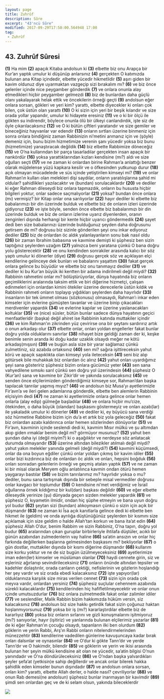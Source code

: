 ```yaml
---
layout: page
title: Zuhrûf
description: Sûre
excerpt: "43'ncü Sûre"
modified: 2017-09-29T17:50:00.564948 17:00
tag: 
 - Zuhrûf
---
```


## 43. Zuhrûf Sûresi

**(1)** Ha mim
**(2)** apaçık Kitaba andolsun ki
**(3)** elbette biz onu Arapça bir Kur’an yaptık umulur ki düşünüp anlarsınız
**(4)** gerçekten O katımızda bulunan ana Kitap içindedir, elbette yücedir hikmetlidir
**(5)** aşırı giden bir kavim oldunuz diye uyarmaktan vazgeçip sizi bırakalım mı?
**(6)** ve biz önce gelenler içinde nice peygamber gönderdik
**(7)** ve onlara onunla alay etmedikleri hiçbir peygamber gelmezdi
**(8)** biz de bunlardan daha güçlü olanı yakalayarak helak ettik ve öncekilerin örneği geçti
**(9)** andolsun eğer onlara sorsan, gökleri ve yeri kim? yarattı, elbette diyecekler ki onları çok bilen, çok üstün olan yarattı
**(10)** O ki sizin için yeri bir beşik kılandır ve size orada yollar yapandır, umulur ki hidayete eresiniz
**(11)** ve o ki bir ölçü ile gökten su indirendir, böylece onunla ölü bir ülkeyi canlandırdık, işte siz de öyle çıkarılacaksınız
**(12)** ve O ki bütün çiftleri yaratandır ve size gemiler ve bineceğiniz hayvanlar var edendir 
**(13)** onların sırtları üzerine binmeniz için sonra onlara bindiğiniz zaman Rabbinizin ni’metini anmanız için ve (şöyle) demeniz için, bunu bizim hizmetimize verenin şanı yücedir yoksa biz bunu (hizmetimize) yanaştıracak değildik
**(14)** biz elbette Rabbimize döneceğiz
**(15)** ve O’na kullarından bir parça tasarladılar gerçekten insan apaçık bir nankördür
**(16)** yoksa yarattıklarından kızları kendisine (mı?) aldı ve size oğulları seçti 
**(17)** ve ne zaman ki onlardan birine Rahman’a anlattığı benzer olarak müjdelense yüzü kapkara kesilir ve o öfkesinden yutkunup durur
**(18)** açık olmayan mücadelede ve süs içinde yetiştirilen kimseyi mi?
**(19)** ve onlar Rahman’ın kulları olan melekleri dişi saydılar, onların yaratılışlarına şahid mi oldular? şahidlikleri yazılacaktır ve (bundan) sorulacaklardır
**(20)** ve dediler ki eğer Rahman dileseydi biz onlara tapmazdık, onların bu hususta hiçbir bilgileri yoktur, onlar sadece saçmalıyorlar
**(21)** yoksa? bundan önce onlara (mı) vermişiz? bir Kitap onlar ona sarılıyorlar
**(22)** hayır dediler ki elbette biz babalarımızı bir din üzerinde bulduk ve elbette biz de onların izleri üzerinde gidiyoruz
**(23)** ve işte böyle, senden önce elbette biz babalarımızı bir din üzerinde bulduk ve biz de onların izlerine uyarız diyenlerden, oranın zenginleri dışında herhangi bir kente hiçbir uyarıcı göndermedik 
**(24)** şayet dedi ben size babalarınızı üzerinde bulduğunuz şeyden daha doğrusunu getirsem de mi? doğrusu biz sizinle gönderilen şeyi onu inkar ediyoruz dediler
**(25)** biz de onlardan öc aldık yalanlayanların sonu bak nasıl oldu 
**(26)** bir zaman İbrahim babasına ve kavmine demişti ki şüphesiz ben sizin taptığınız şeylerden uzağım
**(27)** yalnızca beni yaratana çünkü O bana doğru yolu gösterecektir
**(28)** ve onu kendinden sonrakiler arasında kalıcı bir söz yaptı umulur ki dönerler (diye)
**(29)** doğrusu gerçek söz ve açıklayan elçi kendilerine gelinceye dek bunları ve babalarını yaşattım
**(30)** fakat gerçek onlara gelince bu büyüdür ve elbette biz onu tanımayız dediler 
**(31)** ve dediler ki bu Kur’an büyük iki kentten bir adama indirilmeli değil miydi?
**(32)** Rabbinin rahmetini onlar mı? bölüştürüyorlar, dünya hayatında biz onların geçimliklerini aralarında taksim ettik ve biri diğerine hizmetçi, çalışan edinmeleri için onlardan kimini ötekiler üzerine derecelerle üstün kıldık ve Rabbinin rahmeti onların toplayıp yığdıkları şeylerden daha hayırlıdır
**(33)** insanların bir tek ümmet olması (sözkonusu) olmasaydı, Rahman’ı inkar eden kimseler için evlerine gümüşten tavanlar ve üzerine binip çıkacakları merdivenler yapardık
**(34)** ve evlerine kapılar ve üzerine yaslanacakları koltuklar 
**(35)** ve (nice) süsler, bütün bunlar sadece dünya hayatının geçici menfaatleridir (başka) değil ahiret ise Rabbinin katında muttakiler içindir
**(36)** ve kim Rahman’ın zikrinden yüz çevirirse ona bir şeytanı sardırırız artık o onun arkadaşı olur
**(37)** elbette onlar, onları yoldan engellerler fakat bunlar doğru yolda olduklarını sanırlar
**(38)** nihayet bize geldiği zaman der ki, keşke benimle senin aranda iki doğu kadar uzaklık olsaydı meğer ne kötü arkadaş(mışsın)
**(39)** ve bugün asla size bir yarar sağlamaz çünkü zulmettiniz, siz azabda ortaksınız
**(40)** sen mi? sağıra işittireceksin yahut körü ve apaçık sapıklıkta olan kimseyi yola ileteceksin 
**(41)** seni biz alıp götürsek bile muhakkak biz onlardan öc alırız
**(42)** yahut onları uyardığımız şeyi sana gösteririz şüphesiz bizim onlara gücümüz yeter
**(43)** sen sana vahyedilene sımsıkı sarıl çünkü sen doğru yol üzerindesin
**(44)** şüphesiz O (Kur’an) sana ve kavmine bir Zikir’dir ve yakında sorulacaksınız
**(45)** ve senden önce elçilerimizden gönderdiğimiz kimseye sor, Rahman’dan başka tapılacak tanrılar yapmış mıyız?
**(46)** ve andolsun biz Musa’yı ayetlerimizle Fir’avn’a ve ileri gelen adamlarına gönderdik, elbette ben alemlerin Rabbinin elçisiyim dedi
**(47)** ne zaman ki ayetlerimizle onlara gelince onlar hemen onlarla (alay edip) gülmeğe başladılar
**(48)** ve onlara hiçbir mu’cize, ötekinden, o daha büyük (olandan) başkasını göstermeyiz ve onları azab(lar) ile yakaladık umulur ki dönerler
**(49)** ve dediler ki, ey büyücü sana verdiği söz hürmetine Rabbine bizim için du’a et artık biz yola geleceğiz
**(50)** fakat biz onlardan azabı kaldırınca onlar hemen sözlerinden dönüyorlar
**(51)** ve Fir’avn, kavminin içinde seslendi dedi ki, kavmim Mısır mülkü ve şu altımdan akıp giden ırmaklar benim değil mi? görmüyor musunuz?
**(52)** yahut ben şundan daha iyi (değil miyim?) ki o aşağılıktır ve nerdeyse söz anlatacak durumda olmayandır
**(53)** üzerine altından bilezikler atılmalı değil miydi? yahut yakın melekler yanında gelmeli (değil miydi?)
**(54)** kavmini küçümsedi, onlar da ona boyun eğdiler çünkü onlar yoldan çıkmış bir kavim idiler
**(55)** onlar bizi kızdırınca biz de onlardan öc aldık ve onları, hepsini boğduk
**(56)** onları sonradan gelenlerin örneği ve  geçmiş ataları yaptık
**(57)** ve ne zaman ki bir misal olarak Meryem oğlu anlatılınca kavmin ondan ötürü hemen yaygarayı bastılar
**(58)** ve bizim tanrılarımız mı? hayırlıdır yoksa o mu? dediler, bunu sana tartışmak dışında bir sebeple misal vermediler doğrusu onlar kavgacı bir toplumdur
**(59)** O kendisine ni’met verdiğimiz ve İsrail oğullarına örnek kıldığımız bir kul(dan) başkası değildir
**(60)** ve eğer elbette dileseydik yerinize (şu) dünyada geçen sizden melekler yapardık 
**(61)** ve şüphesiz O, kıyametin ilmidir, ondan hiç şüphe etmeyin ve bana uyun doğru yol budur
**(62)** şeytan sizi (bundan) alıkoymasın çünkü o sizin için açık bir düşmandır
**(63)** ne zaman ki Îsa açık kanıtlarla gelince dedi ki elbette ben hikmet ile (geldim) ve onda ayrılığa düştünüğünüz şeylerden bir kısmını size açıklamak için size geldim o halde Allah’tan korkun ve bana ita’at edin
**(64)** şüphesiz Allah O’dur, benim Rabbim ve sizin Rabbiniz, O’na tapın, doğru yol budur
**(65)** aralarından çıkan guruplar birbirleriyle ihtilafa düştüler, acıklı bir günün azabından zulmedenlerin vay haline
**(66)** sa’atin ansızın ve onlar hiç farkında değillerken başlarına gelmesinden başkasını mı? bekliyorlar
**(67)** o gün dostlar, muttakiler dışında bir kısmı diğerine düşmandır
**(68)** kullarım size korku yoktur ve ne de siz bugün üzülmeyeceksiniz
**(69)** ayetlerimize iman eden(ler) kimseler ve müslüman olanlar
**(70)** haydi cennete girin, siz ve eşleriniz ağırlanıp sevindirileceksiniz
**(71)** onların önünde altından tepsiler ve kadehler dolaştırılır, orada canların çektiği, nefislerinin ve gözlerin hoşlandığı her şey vardır ve siz orada ebedi kalacaksınız
**(72)** işte yapıyor(lar) olduklarınıza karşılık size miras verilen cennet
**(73)** sizin için orada çok meyva vardır, onlardan yersiniz
**(74)** şüphesiz suçlular cehennem azabında sürekli kalacaklardır
**(75)** kendilerinden hiç hafifletilmeyecektir ve onlar onun içinde umutsuzdurlar
**(76)** biz onlara zulmetmedik fakat onlar zalimler idiler
**(77)** ve seslendiler, Malik Rabbin bizim hakkımızda hüküm versin, siz kalacaksınız
**(78)** andolsun biz size hakkı getirdik fakat sizin çoğunuz haktan hoşlanmıyorsunuz
**(79)** yoksa bir iş (mı?) kararlaştırdılar elbette biz de kararlıyız
**(80)** yoksa biz onların sırlarını ve gizli konuşmalarını işitmiyoruz (mı?) sanıyorlar, hayır (işitiriz) ve yanlarında bulunan elçilerimiz yazarlar
**(81)** de ki eğer Rahman’ın çocuğu olsaydı, tapanların ilki ben olurdum
**(82)** göklerin ve yerin Rabbi, Arş’ın Rabbi onların nitelendirmelerinden münezzehtir 
**(83)** kendilerine vadedilen günlerine kavuşuncaya kadar bırak onları dalsınlar ve oynasınlar 
**(84)** ve O’dur ki gökte Tanrı’dır ve yerde Tanrı’dır ve O hakimdir, bilendir 
**(85)** ve göklerin ve yerin ve ikisi arasında bulunan her şeyin mülkü kendisine ait olan ne yücedir, sa’atin bilgisi O’nun yanındadır ve O’na döndürüleceksiniz
**(86)** ve O’ndan başka yalvardıkları şeyler şefa’at (yetkisin)e sahip değillerdir ve ancak onlar bilerek hakka şahidlik eden kimseler bunun dışındadır 
**(87)** ve andolsun onlara sorsan, onları kim? yarattı, elbette Allah derler, o halde nasıl? çevriliyorlar
**(88)** ve onun Rab demesi(ne andolsun) şüphesiz bunlar inanmayan bir kavimdir
**(89)** şimdi sen onlardan geç ve de ki selam olsun, yakında bileceklerdir

![]({{site.url}}/images/altkenar.png)
